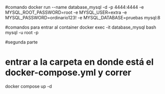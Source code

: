 #comando
docker run --name database_mysql -d -p 4444:4444 -e MYSQL_ROOT_PASSWORD=root -e MYSQL_USER=extra -e MYSQL_PASSWORD=ordinario123! -e MYSQL_DATABASE=pruebas mysql:8

#comandos para entrar al container
docker exec -it database_mysql bash
mysql -u root -p

#segunda parte 
# entrar a la carpeta en donde está el docker-compose.yml y correr
docker compose up -d 